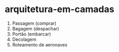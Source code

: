 # arquitetura-em-camadas

1. Passagem (comprar)
2. Bagagem (despachar)
3. Portão (embarcar)
4. Decolagem
5. Roteamento de aeronaves